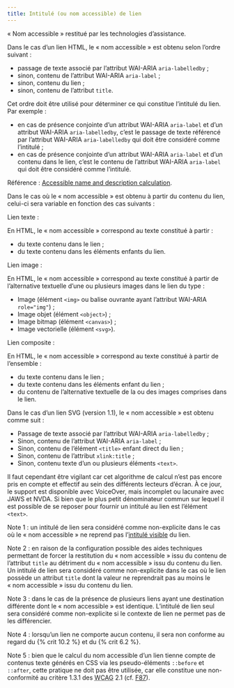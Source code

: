 ```yaml
---
title: Intitulé (ou nom accessible) de lien
---
```


« Nom accessible » restitué par les technologies d’assistance.

Dans le cas d’un lien HTML, le « nom accessible » est obtenu selon l’ordre suivant :

- passage de texte associé par l’attribut WAI-ARIA `aria-labelledby` ;
- sinon, contenu de l’attribut WAI-ARIA `aria-label` ;
- sinon, contenu du lien ;
- sinon, contenu de l’attribut `title`.

Cet ordre doit être utilisé pour déterminer ce qui constitue l’intitulé du lien. Par exemple :

- en cas de présence conjointe d’un attribut WAI-ARIA `aria-label` et d’un attribut WAI-ARIA `aria-labelledby`, c’est le passage de texte référencé par l’attribut WAI-ARIA `aria-labelledby` qui doit être considéré comme l’intitulé ;
- en cas de présence conjointe d’un attribut WAI-ARIA `aria-label` et d’un contenu dans le lien, c’est le contenu de l’attribut WAI-ARIA `aria-label` qui doit être considéré comme l’intitulé.

Référence : <span lang="en">[Accessible name and description calculation](https://www.w3.org/TR/accname-1.1/)</span>.

Dans le cas où le « nom accessible » est obtenu à partir du contenu du lien, celui-ci sera variable en fonction des cas suivants :

Lien texte :

En HTML, le « nom accessible » correspond au texte constitué à partir :

- du texte contenu dans le lien ;
- du texte contenu dans les éléments enfants du lien.

Lien image :

En HTML, le « nom accessible » correspond au texte constitué à partir de l’alternative textuelle d’une ou plusieurs images dans le lien du type :

- Image (élément `<img>` ou balise ouvrante ayant l’attribut WAI-ARIA `role="img"`) ;
- Image objet (élément `<object>`) ;
- Image bitmap (élément `<canvas>`) ;
- Image vectorielle (élément `<svg>`).

Lien composite :

En HTML, le « nom accessible » correspond au texte constitué à partir de l’ensemble :

- du texte contenu dans le lien ;
- du texte contenu dans les éléments enfant du lien ;
- du contenu de l’alternative textuelle de la ou des images comprises dans le lien.

Dans le cas d’un lien SVG (version 1.1), le « nom accessible » est obtenu comme suit :

- Passage de texte associé par l’attribut WAI-ARIA `aria-labelledby` ;
- Sinon, contenu de l’attribut WAI-ARIA `aria-label` ;
- Sinon, contenu de l’élément `<title>` enfant direct du lien ;
- Sinon, contenu de l’attribut `xlink:title` ;
- Sinon, contenu texte d’un ou plusieurs éléments `<text>`.

Il faut cependant être vigilant car cet algorithme de calcul n’est pas encore pris en compte et effectif au sein des différents lecteurs d’écran. À ce jour, le support est disponible avec VoiceOver, mais incomplet ou lacunaire avec JAWS et NVDA. Si bien que le plus petit dénominateur commun sur lequel il est possible de se reposer pour fournir un intitulé au lien est l’élément `<text>`.

Note 1 : un intitulé de lien sera considéré comme non-explicite dans le cas où le « nom accessible » ne reprend pas l’[intitulé visible](#intitule-visible) du lien.

Note 2 : en raison de la configuration possible des aides techniques permettant de forcer la restitution du « nom accessible » issu du contenu de l’attribut `title` au détriment du « nom accessible » issu du contenu du lien. Un intitulé de lien sera considéré comme non-explicite dans le cas où le lien possède un attribut `title` dont la valeur ne reprendrait pas au moins le « nom accessible » issu du contenu du lien.

Note 3 : dans le cas de la présence de plusieurs liens ayant une destination différente dont le « nom accessible » est identique. L’intitulé de lien seul sera considéré comme non-explicite si le contexte de lien ne permet pas de les différencier.

Note 4 : lorsqu’un lien ne comporte aucun contenu, il sera non conforme au regard du {% crit 10.2 %} et du {% crit 6.2 %}.

Note 5 : bien que le calcul du nom accessible d’un lien tienne compte de contenus texte générés en CSS via les pseudo-éléments `::before` et `::after`, cette pratique ne doit pas être utilisée, car elle constitue une non-conformité au critère 1.3.1 des <abbr lang="en" title="web content accessibility guidelines">WCAG</abbr> 2.1 (cf. [F87](https://www.w3.org/WAI/WCAG21/Techniques/failures/F87)).
